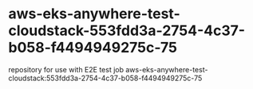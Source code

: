 # aws-eks-anywhere-test-cloudstack-553fdd3a-2754-4c37-b058-f4494949275c-75
repository for use with E2E test job aws-eks-anywhere-test-cloudstack:553fdd3a-2754-4c37-b058-f4494949275c-75
